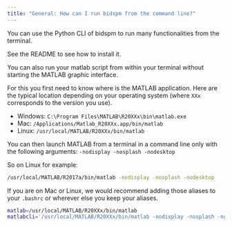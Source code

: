 ```yaml
---
title: "General: How can I run bidspm from the command line?"
---
```


You can use the Python CLI of bidspm to run many functionalities from the
terminal.

See the README to see how to install it.

You can also run your matlab script from within your terminal without starting
the MATLAB graphic interface.

For this you first need to know where is the MATLAB application. Here are the
typical location depending on your operating system (where `XXx` corresponds to
the version you use).

-   Windows: `C:\Program Files\MATLAB\R20XXx\bin\matlab.exe`
-   Mac: `/Applications/Matlab_R20XXx.app/bin/matlab`
-   Linux: `/usr/local/MATLAB/R20XXx/bin/matlab`

You can then launch MATLAB from a terminal in a command line only with the
following arguments: `-nodisplay -nosplash -nodesktop`

So on Linux for example:

```bash
/usr/local/MATLAB/R2017a/bin/matlab -nodisplay -nosplash -nodesktop
```

If you are on Mac or Linux, we would recommend adding those aliases to your
`.bashrc` or wherever else you keep your aliases.

```bash
matlab=/usr/local/MATLAB/R20XXx/bin/matlab
matlabcli='/usr/local/MATLAB/R20XXx/bin/matlab -nodisplay -nosplash -nodesktop'
```
